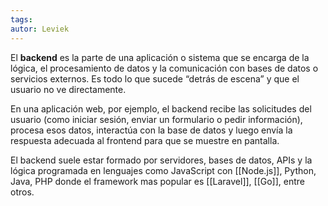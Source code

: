 ```yaml
---
tags: 
autor: Leviek
---
```

El **backend** es la parte de una aplicación o sistema que se encarga de la lógica, el procesamiento de datos y la comunicación con bases de datos o servicios externos. Es todo lo que sucede “detrás de escena” y que el usuario no ve directamente.

En una aplicación web, por ejemplo, el backend recibe las solicitudes del usuario (como iniciar sesión, enviar un formulario o pedir información), procesa esos datos, interactúa con la base de datos y luego envía la respuesta adecuada al frontend para que se muestre en pantalla.

El backend suele estar formado por servidores, bases de datos, APIs y la lógica programada en lenguajes como JavaScript con [[Node.js]], Python, Java, PHP donde el framework mas popular es [[Laravel]], [[Go]], entre otros.